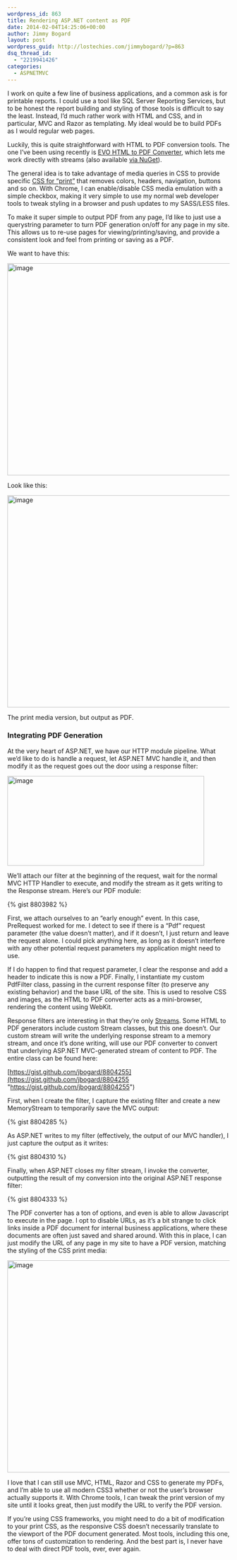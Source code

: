 ```yaml
---
wordpress_id: 863
title: Rendering ASP.NET content as PDF
date: 2014-02-04T14:25:06+00:00
author: Jimmy Bogard
layout: post
wordpress_guid: http://lostechies.com/jimmybogard/?p=863
dsq_thread_id:
  - "2219941426"
categories:
  - ASPNETMVC
---
```

I work on quite a few line of business applications, and a common ask is for printable reports. I could use a tool like SQL Server Reporting Services, but to be honest the report building and styling of those tools is difficult to say the least. Instead, I’d much rather work with HTML and CSS, and in particular, MVC and Razor as templating. My ideal would be to build PDFs as I would regular web pages.

Luckily, this is quite straightforward with HTML to PDF conversion tools. The one I’ve been using recently is [EVO HTML to PDF Converter](http://www.evopdf.com/), which lets me work directly with streams (also available [via NuGet](http://www.nuget.org/packages/EvoPDF)).

The general idea is to take advantage of media queries in CSS to provide specific [CSS for “print”](https://developer.mozilla.org/en-US/docs/Web/CSS/@media) that removes colors, headers, navigation, buttons and so on. With Chrome, I can enable/disable CSS media emulation with a simple checkbox, making it very simple to use my normal web developer tools to tweak styling in a browser and push updates to my SASS/LESS files.

To make it super simple to output PDF from any page, I’d like to just use a querystring parameter to turn PDF generation on/off for any page in my site. This allows us to re-use pages for viewing/printing/saving, and provide a consistent look and feel from printing or saving as a PDF.

We want to have this:

[<img style="border-top: 0px;border-right: 0px;border-bottom: 0px;padding-top: 0px;padding-left: 0px;border-left: 0px;padding-right: 0px" border="0" alt="image" src="https://lostechies.com/content/jimmybogard/uploads/2014/02/image_thumb.png" width="530" height="480" />](https://lostechies.com/content/jimmybogard/uploads/2014/02/image.png)

Look like this:

[<img style="border-top: 0px;border-right: 0px;border-bottom: 0px;padding-top: 0px;padding-left: 0px;border-left: 0px;padding-right: 0px" border="0" alt="image" src="https://lostechies.com/content/jimmybogard/uploads/2014/02/image_thumb1.png" width="530" height="480" />](https://lostechies.com/content/jimmybogard/uploads/2014/02/image1.png)

The print media version, but output as PDF.

### 

### Integrating PDF Generation

At the very heart of ASP.NET, we have our HTTP module pipeline. What we’d like to do is handle a request, let ASP.NET MVC handle it, and then modify it as the request goes out the door using a response filter:

[<img style="border-top: 0px;border-right: 0px;border-bottom: 0px;padding-top: 0px;padding-left: 0px;border-left: 0px;padding-right: 0px" border="0" alt="image" src="https://lostechies.com/content/jimmybogard/uploads/2014/02/image_thumb2.png" width="446" height="203" />](https://lostechies.com/content/jimmybogard/uploads/2014/02/image2.png)

We’ll attach our filter at the beginning of the request, wait for the normal MVC HTTP Handler to execute, and modify the stream as it gets writing to the Response stream. Here’s our PDF module:

{% gist 8803982 %}

First, we attach ourselves to an “early enough” event. In this case, PreRequest worked for me. I detect to see if there is a “Pdf” request parameter (the value doesn’t matter), and if it doesn’t, I just return and leave the request alone. I could pick anything here, as long as it doesn’t interfere with any other potential request parameters my application might need to use.

If I do happen to find that request parameter, I clear the response and add a header to indicate this is now a PDF. Finally, I instantiate my custom PdfFilter class, passing in the current response filter (to preserve any existing behavior) and the base URL of the site. This is used to resolve CSS and images, as the HTML to PDF converter acts as a mini-browser, rendering the content using WebKit.

Response filters are interesting in that they’re only [Streams](http://msdn.microsoft.com/en-us/library/system.io.stream(v=vs.110).aspx). Some HTML to PDF generators include custom Stream classes, but this one doesn’t. Our custom stream will write the underlying response stream to a memory stream, and once it’s done writing, will use our PDF converter to convert that underlying ASP.NET MVC-generated stream of content to PDF. The entire class can be found here: 

[https://gist.github.com/jbogard/8804255](https://gist.github.com/jbogard/8804255 "https://gist.github.com/jbogard/8804255")

First, when I create the filter, I capture the existing filter and create a new MemoryStream to temporarily save the MVC output:

{% gist 8804285 %}

As ASP.NET writes to my filter (effectively, the output of our MVC handler), I just capture the output as it writes:

{% gist 8804310 %}

Finally, when ASP.NET closes my filter stream, I invoke the converter, outputting the result of my conversion into the original ASP.NET response filter:

{% gist 8804333 %}

The PDF converter has a ton of options, and even is able to allow Javascript to execute in the page. I opt to disable URLs, as it’s a bit strange to click links inside a PDF document for internal business applications, where these documents are often just saved and shared around. With this in place, I can just modify the URL of any page in my site to have a PDF version, matching the styling of the CSS print media:

[<img style="border-top: 0px;border-right: 0px;border-bottom: 0px;padding-top: 0px;padding-left: 0px;border-left: 0px;padding-right: 0px" border="0" alt="image" src="https://lostechies.com/content/jimmybogard/uploads/2014/02/image_thumb3.png" width="530" height="480" />](https://lostechies.com/content/jimmybogard/uploads/2014/02/image3.png)

I love that I can still use MVC, HTML, Razor and CSS to generate my PDFs, and I’m able to use all modern CSS3 whether or not the user’s browser actually supports it. With Chrome tools, I can tweak the print version of my site until it looks great, then just modify the URL to verify the PDF version.

If you’re using CSS frameworks, you might need to do a bit of modification to your print CSS, as the responsive CSS doesn’t necessarily translate to the viewport of the PDF document generated. Most tools, including this one, offer tons of customization to rendering. And the best part is, I never have to deal with direct PDF tools, ever, ever again.